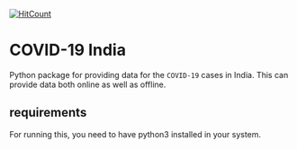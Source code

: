 [![HitCount](http://hits.dwyl.io/debdutgoswami/covid-india.svg)](http://hits.dwyl.io/debdutgoswami/covid-india)

# COVID-19 India

Python package for providing data for the `COVID-19` cases in India. This can provide data both online as well as offline.

## requirements

For running this, you need to have python3 installed in your system.


